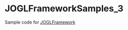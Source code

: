 # JOGLFrameworkSamples_3

Sample code for [JOGLFramework](https://github.com/Dabasan/JOGLFramework)

